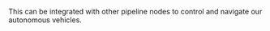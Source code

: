 
This can be integrated with other pipeline nodes to control and navigate our autonomous vehicles. 
